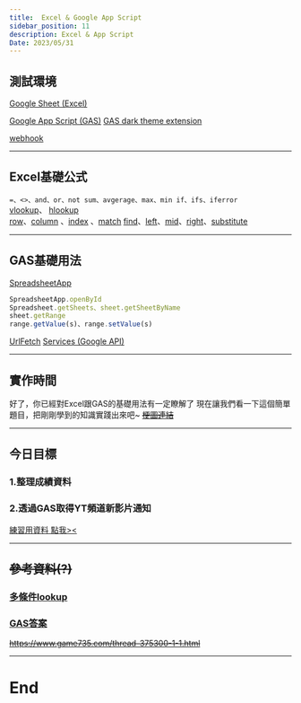 ```yaml
---
title:  Excel & Google App Script
sidebar_position: 11
description: Excel & App Script
Date: 2023/05/31
---
```




## 測試環境
[Google Sheet (Excel)](https://docs.google.com/spreadsheets/)

[Google App Script (GAS)](https://script.google.com/home)
[GAS dark theme extension](https://chrome.google.com/webstore/detail/appsscript-color/ciggahcpieccaejjdpkllokejakhkome)

[webhook](https://webhook.site/)

---

## Excel基礎公式
`=、<>、and、or、not
sum、avgerage、max、min
if、ifs、iferror`  
[vlookup](https://support.google.com/docs/answer/3093318?hl=zh-Hant)、  [hlookup](https://support.google.com/docs/answer/3093375?hl=zh-Hant)  
[row](https://support.google.com/docs/answer/3093316?hl=zh-Hant)、[column](https://support.google.com/docs/answer/3093373?hl=zh-Hant)  、[index](https://support.google.com/docs/answer/3098242?hl=zh-Hant)  、[match](https://support.google.com/docs/answer/3093378?hl=zh-Hant)
[find](https://support.google.com/docs/answer/3094126?hl=zh-Hant)、[left](https://support.google.com/docs/answer/3094079?hl=zh-Hant)、[mid](https://support.google.com/docs/answer/3094129?hl=zh-Hant)、[right](https://support.google.com/docs/answer/3094087?hl=zh-Hant)、[substitute](https://support.google.com/docs/answer/3094215?hl=zh-hant)

---

## GAS基礎用法
[SpreadsheetApp](https://developers.google.com/apps-script/reference/spreadsheet/spreadsheet-app?hl=zh-tw)
```javascript showLineNumbers
SpreadsheetApp.openById
Spreadsheet.getSheets、sheet.getSheetByName
sheet.getRange
range.getValue(s)、range.setValue(s)
```
[UrlFetch](https://developers.google.com/apps-script/reference/url-fetch?hl=zh-tw)
[Services (Google API)](https://developers.google.com/apps-script/guides/services/advanced?hl=zh-tw)

---

## 實作時間
好了，你已經對Excel跟GAS的基礎用法有一定瞭解了
現在讓我們看一下這個簡單題目，把剛剛學到的知識實踐出來吧~
[~~梗圖連結~~](https://img.moegirl.org.cn/common/f/f0/%E7%BC%96%E7%A8%8B%E6%95%B0%E5%AD%A6%E4%B9%A6.jpg)

----

## 今日目標
### 1.整理成績資料
### 2.透過GAS取得YT頻道新影片通知

[練習用資料  點我><](https://docs.google.com/spreadsheets/d/1cTKVDziMsUyKrqEQzeOOJ_1i8411Ayn5_bm-3rS-HZU)

---

## ~~參考資料(?)~~
### [多條件lookup](https://zh-tw.extendoffice.com/documents/excel/2440-excel-vlookup-multiple-criteria.html)  
### [GAS答案](https://script.google.com/d/1XaMW45sk1YXg7yHgpzwbfLk_hJaUxM6eko35OwjBn6B3ZiizjrbTVs-I/edit)  

~~https://www.game735.com/thread-375300-1-1.html~~

---

# End